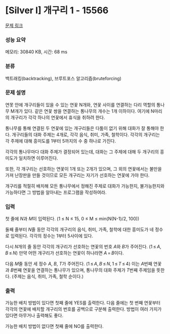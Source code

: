 # [Silver I] 개구리 1 - 15566 

[문제 링크](https://www.acmicpc.net/problem/15566) 

### 성능 요약

메모리: 30840 KB, 시간: 68 ms

### 분류

백트래킹(backtracking), 브루트포스 알고리즘(bruteforcing)

### 문제 설명

<p>연못 안에 개구리들이 있을 수 있는 연꽃 N개와, 연꽃 사이를 연결하는 다리 역할의 통나무 M개가 있다. 같은 연꽃 쌍을 연결하는 통나무의 개수는 1개 이하이다. 여기에 N마리의 개구리가 각각 하나의 연꽃에서 휴식을 취하려 한다.</p>

<p>통나무를 통해 연결된 두 연꽃에 있는 개구리들은 다툼이 없기 위해 대화가 잘 통해야 한다. 개구리들의 대화 주제는 4개로, 각각 음식, 취미, 가족, 철학이다. 각각의 개구리는 각 주제에 대해 흥미도를 1부터 5까지의 수 중 하나로 가진다.</p>

<p>각각의 통나무마다 대화 주제가 결정되어 있는데, 대화는 그 주제에 대해 두 개구리의 흥미도가 일치하면 이루어진다.</p>

<p>또한, 각 개구리는 선호하는 연꽃이 1개 또는 2개가 있으며, 그 외의 연꽃에서는 불만을 가져 난장판을 만들 것이므로 모든 개구리는 자기가 선호하는 연꽃에 가야 한다.</p>

<p>개구리를 적절히 배치해 모든 통나무에서 정해진 주제로 대화가 가능한지, 불가능한지와 가능하다면 그 방법을 알아내는 프로그램을 작성하여라.</p>

### 입력 

 <p>첫 줄에 <em>N</em>과 <em>M</em>이 입력된다. (1 ≤ N ≤ 15, 0 ≤ M ≤ min(N(N-1)/2, 100))</p>

<p>둘째 줄부터 <em>N</em>줄 동안 각각의 개구리의 음식, 취미, 가족, 철학에 대한 흥미도가 네 정수로 입력된다. 각각의 정수는 1부터 5사이에 있다.</p>

<p>다시 <em>N</em>개의 줄 동안 각각의 개구리가 선호하는 연꽃의 번호 <em>A</em>와 <em>B</em>가 주어진다. (1 ≤ <em>A</em>, <em>B</em> ≤ <em>N</em>) 만약 어떤 개구리가 선호하는 연꽃이 하나라면 <em>A</em> = <em>B</em>이다.</p>

<p>다음 <em>M</em>줄 동안 세 정수 <em>A</em>, <em>B</em>, <em>T</em>가 주어진다. (1 ≤ <em>A</em>, <em>B</em> ≤ <em>N</em>, 1 ≤ <em>T</em> ≤ 4) 이는 <em>A</em>번째 연꽃과 <em>B</em>번째 연꽃을 연결하는 통나무가 있으며, 통나무의 대화 주제가 <em>T</em>번째 주제임을 뜻한다. (주제는 음식, 취미, 가족, 철학 순이다.)</p>

### 출력 

 <p>가능한 배치 방법이 있다면 첫째 줄에 YES를 출력한다. 다음 줄에는 첫 번째 연꽃부터 각각의 연꽃에 배치할 개구리의 번호를 공백으로 구분해 출력한다. 방법이 여러 가지가 있다면 아무거나 출력해도 좋다.</p>

<p>가능한 배치 방법이 없다면 첫째 줄에 NO를 출력한다.</p>

